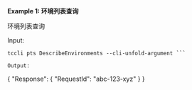 **Example 1: 环境列表查询**

环境列表查询

Input: 

```
tccli pts DescribeEnvironments --cli-unfold-argument ```

Output: 
```
{
    "Response": {
        "RequestId": "abc-123-xyz"
    }
}
```

